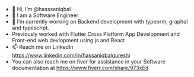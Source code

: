 - 👋 Hi, I’m @hasssaniqbal
- 👀 I am a Software Engineer
- 🌱 I’m currently working on Backend development with typeorm, graphql and typescript.
- Previously worked with Flutter Cross Platform App Development and Front-end web devlopment using js and React
- 📫 Reach me on LinkedIn https://www.linkedin.com/in/hassaniqbalqureshi
- You can also reach me on fiver for assistance in your Software documentation at https://www.fiverr.com/share/973xEd

<!---
hassaniqbalqureshi/hassaniqbalqureshi is a ✨ special ✨ repository because its `README.md` (this file) appears on your GitHub profile.
You can click the Preview link to take a look at your changes.
--->
